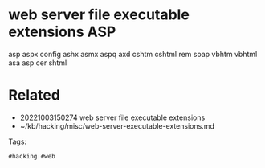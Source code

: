 # web server file executable extensions ASP
asp
aspx
config
ashx
asmx
aspq
axd
cshtm
cshtml
rem
soap
vbhtm
vbhtml
asa
asp
cer
shtml

# Related

- [20221003150274](/zet/20221003150274/README.md) web server file executable extensions
- ~/kb/hacking/misc/web-server-executable-extensions.md

Tags:

    #hacking #web 
